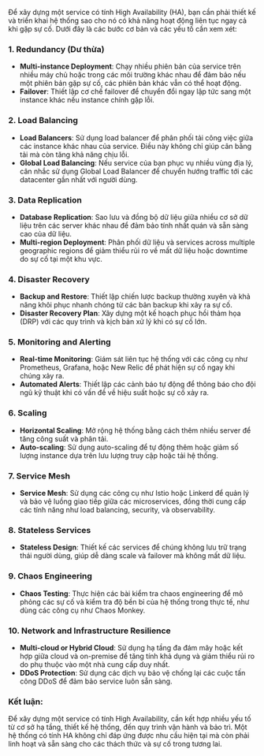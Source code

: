 Để xây dựng một service có tính High Availability (HA), bạn cần phải thiết kế và triển khai hệ thống sao cho nó có khả năng hoạt động liên tục ngay cả khi gặp sự cố. Dưới đây là các bước cơ bản và các yếu tố cần xem xét:

### 1. **Redundancy (Dư thừa)**
   - **Multi-instance Deployment**: Chạy nhiều phiên bản của service trên nhiều máy chủ hoặc trong các môi trường khác nhau để đảm bảo nếu một phiên bản gặp sự cố, các phiên bản khác vẫn có thể hoạt động.
   - **Failover**: Thiết lập cơ chế failover để chuyển đổi ngay lập tức sang một instance khác nếu instance chính gặp lỗi.

### 2. **Load Balancing**
   - **Load Balancers**: Sử dụng load balancer để phân phối tải công việc giữa các instance khác nhau của service. Điều này không chỉ giúp cân bằng tải mà còn tăng khả năng chịu lỗi.
   - **Global Load Balancing**: Nếu service của bạn phục vụ nhiều vùng địa lý, cân nhắc sử dụng Global Load Balancer để chuyển hướng traffic tới các datacenter gần nhất với người dùng.

### 3. **Data Replication**
   - **Database Replication**: Sao lưu và đồng bộ dữ liệu giữa nhiều cơ sở dữ liệu trên các server khác nhau để đảm bảo tính nhất quán và sẵn sàng cao của dữ liệu.
   - **Multi-region Deployment**: Phân phối dữ liệu và services across multiple geographic regions để giảm thiểu rủi ro về mất dữ liệu hoặc downtime do sự cố tại một khu vực.

### 4. **Disaster Recovery**
   - **Backup and Restore**: Thiết lập chiến lược backup thường xuyên và khả năng khôi phục nhanh chóng từ các bản backup khi xảy ra sự cố.
   - **Disaster Recovery Plan**: Xây dựng một kế hoạch phục hồi thảm họa (DRP) với các quy trình và kịch bản xử lý khi có sự cố lớn.

### 5. **Monitoring and Alerting**
   - **Real-time Monitoring**: Giám sát liên tục hệ thống với các công cụ như Prometheus, Grafana, hoặc New Relic để phát hiện sự cố ngay khi chúng xảy ra.
   - **Automated Alerts**: Thiết lập các cảnh báo tự động để thông báo cho đội ngũ kỹ thuật khi có vấn đề về hiệu suất hoặc sự cố xảy ra.

### 6. **Scaling**
   - **Horizontal Scaling**: Mở rộng hệ thống bằng cách thêm nhiều server để tăng công suất và phân tải.
   - **Auto-scaling**: Sử dụng auto-scaling để tự động thêm hoặc giảm số lượng instance dựa trên lưu lượng truy cập hoặc tải hệ thống.

### 7. **Service Mesh**
   - **Service Mesh**: Sử dụng các công cụ như Istio hoặc Linkerd để quản lý và bảo vệ luồng giao tiếp giữa các microservices, đồng thời cung cấp các tính năng như load balancing, security, và observability.

### 8. **Stateless Services**
   - **Stateless Design**: Thiết kế các services để chúng không lưu trữ trạng thái người dùng, giúp dễ dàng scale và failover mà không mất dữ liệu.

### 9. **Chaos Engineering**
   - **Chaos Testing**: Thực hiện các bài kiểm tra chaos engineering để mô phỏng các sự cố và kiểm tra độ bền bỉ của hệ thống trong thực tế, như dùng các công cụ như Chaos Monkey.

### 10. **Network and Infrastructure Resilience**
   - **Multi-cloud or Hybrid Cloud**: Sử dụng hạ tầng đa đám mây hoặc kết hợp giữa cloud và on-premise để tăng tính khả dụng và giảm thiểu rủi ro do phụ thuộc vào một nhà cung cấp duy nhất.
   - **DDoS Protection**: Sử dụng các dịch vụ bảo vệ chống lại các cuộc tấn công DDoS để đảm bảo service luôn sẵn sàng.

### Kết luận:
Để xây dựng một service có tính High Availability, cần kết hợp nhiều yếu tố từ cơ sở hạ tầng, thiết kế hệ thống, đến quy trình vận hành và bảo trì. Một hệ thống có tính HA không chỉ đáp ứng được nhu cầu hiện tại mà còn phải linh hoạt và sẵn sàng cho các thách thức và sự cố trong tương lai.